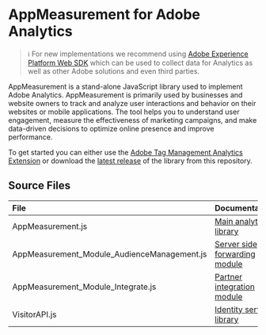 # AppMeasurement for Adobe Analytics

>ℹ️ For new implementations we recommend using [Adobe Experience Platform Web SDK][1] which can be used to collect data for Analytics as well as other Adobe solutions and even third parties.

AppMeasurement is a stand-alone JavaScript library used to implement Adobe Analytics. AppMeasurement is primarily used by businesses and website owners to track and analyze user interactions and behavior on their websites or mobile applications. The tool helps you to understand user engagement, measure the effectiveness of marketing campaigns, and make data-driven decisions to optimize online presence and improve performance.

To get started you can either use the [Adobe Tag Management Analytics Extension][2] or download the [latest release][3] of the library from this repository.

## Source Files

|File                                            |Documentation                     |
|:-----------------------------------------------|:---------------------------------|
|AppMeasurement.js                               |[Main analytics library][4]            |
|AppMeasurement_Module_AudienceManagement.js     |[Server side forwarding module][5]     |
|AppMeasurement_Module_Integrate.js              |[Partner integration module][6]        |
|VisitorAPI.js                                   |[Identity service library][7]          |

[1]: https://experienceleague.adobe.com/docs/experience-platform/edge/home.html
[2]: https://experienceleague.adobe.com/docs/experience-platform/tags/extensions/adobe/analytics/overview.html
[3]: https://github.com/adobe/appmeasurement/releases/latest
[4]: https://experienceleague.adobe.com/docs/analytics/implementation/js/overview.html
[5]: https://experienceleague.adobe.com/docs/analytics/admin/admin-tools/server-side-forwarding/ssf-requirements.html
[6]: https://experienceleague.adobe.com/docs/analytics/implementation/vars/integrate.html
[7]: https://experienceleague.adobe.com/docs/id-service/using/implementation/setup-analytics.html
